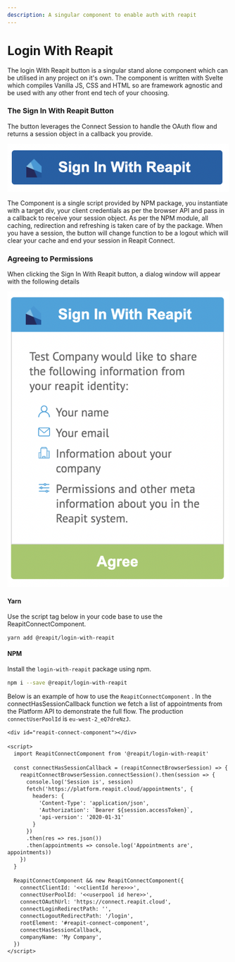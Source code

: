 ```yaml
---
description: A singular component to enable auth with reapit
---
```


# Login With Reapit

The login With Reapit button is a singular stand alone component which can be utilised in any project on it's own. The component is written with Svelte which compiles Vanilla JS, CSS and HTML so are framework agnostic and be used with any other front end tech of your choosing.

### The Sign In With Reapit Button

The button leverages the Connect Session to handle the OAuth flow and returns a session object in a callback you provide.

![Sign in With Reapit button](../.gitbook/assets/screenshot-2021-10-08-at-14.19.11.png)

The Component is a single script provided by NPM package, you instantiate with a target div, your client credentials as per the browser API and pass in a callback to receive your session object. As per the NPM module, all caching, redirection and refreshing is taken care of by the package. When you have a session, the button will change function to be a logout which will clear your cache and end your session in Reapit Connect.

### Agreeing to Permissions

When clicking the Sign In With Reapit button, a dialog window will appear with the following details

![Agree to terms and permissions dialog](../.gitbook/assets/screenshot-2021-10-08-at-14.19.03.png)



#### Yarn

Use the script tag below in your code base to use the ReapitConnectComponent.

```markup
yarn add @reapit/login-with-reapit
```

#### NPM

Install the `login-with-reapit` package using npm.

```bash
npm i --save @reapit/login-with-reapit
```

Below is an example of how to use the `ReapitConnectComponent` . In the connectHasSessionCallback function we fetch a list of appointments from the Platform API to demonstrate the full flow. The  production `connectUserPoolId` is `eu-west-2_eQ7dreNzJ`.

```markup
<div id="reapit-connect-component"></div>

<script>
  import ReapitConnectComponent from '@reapit/login-with-reapit'
  
  const connectHasSessionCallback = (reapitConnectBrowserSession) => {
    reapitConnectBrowserSession.connectSession().then(session => {
      console.log('Session is', session)
      fetch('https://platform.reapit.cloud/appointments', {
        headers: {
          'Content-Type': 'application/json',
          'Authorization': `Bearer ${session.accessToken}`,
          'api-version': '2020-01-31'
        }
      })
      .then(res => res.json())
      .then(appointments => console.log('Appointments are', appointments))
    })
  }

  ReapitConnectComponent && new ReapitConnectComponent({
    connectClientId: '<<clientId here>>>',
    connectUserPoolId: '<<userpool id here>>',
    connectOAuthUrl: 'https://connect.reapit.cloud',
    connectLoginRedirectPath: '',
    connectLogoutRedirectPath: '/login',
    rootElement: '#reapit-connect-component',
    connectHasSessionCallback,
    companyName: 'My Company',
  })
</script>
```
